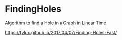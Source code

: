 # FindingHoles
Algorithm to find a Hole in a Graph in Linear Time

https://fylux.github.io/2017/04/07/Finding-Holes-Fast/
